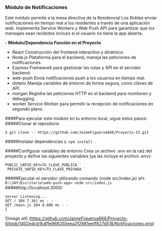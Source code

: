 ### Módulo de Notificaciones
<p>
Este módulo permite a la mesa directiva de la Residencial Los Robles enviar notificaciones en tiempo real a los residentes a través de una aplicación web. Implementa Service Workers y Web Push API para garantizar que los mensajes sean recibidos incluso si el usuario no tiene la app abierta.
</p>

**- Módulo/Dependencia	Función en el Proyecto**
<ul>
<li>React	Construcción del frontend interactivo y dinámico.</li>
<li>Node.js	Plataforma para el backend, maneja las peticiones de notificaciones.</li>
<li>Express	Framework para gestionar las rutas y API en el servidor backend.</li>
<li>web-push	Envía notificaciones push a los usuarios en tiempo real.</li>
<li>dotenv	Maneja variables de entorno de forma segura, como claves de API.</li>
<li>morgan	Registra las peticiones HTTP en el backend para monitoreo y debugging.</li>
<li>worker	Service Worker para permitir la recepción de notificaciones en segundo plano.
</li>
</ul>
####Para ejecutar este módulo en tu entorno local, sigue estos pasos:
#####Clonar el repositorio

`$ git clone -- https://github.com/JaimeFigueroa666/Proyecto-II.git
 `

#####Instalar dependencias
`$ npm install `

#####Configurar variables de entorno
Crea un archivo .env en la raíz del proyecto y define las siguientes variables
(ya las incluye el archivo .env):

```
PUBLIC_VAPID_KEY=TU_CLAVE_PUBLICA `
 PRIVATE_VAPID_KEY=TU_CLAVE_PRIVADA `
```
#####Ejecutar el servidor utilizando comando (node src/index.js)
`$PS B:\JAY\Escritorio\web-push-app> node src/index.js `
#####http://localhost:3000/
```
Server Listening...
GET / 304 7.361 ms - -
GET /main.js 304 0.886 ms - -
{

```
![image alt] (https://github.com/JaimeFigueroa666/Proyecto-II/blob/1402e4cb1b4ffe966255eea2f2981ee1f827d518/Notificaciones.png)
